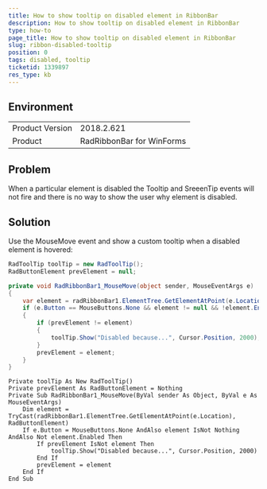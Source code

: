 ```yaml
---
title: How to show tooltip on disabled element in RibbonBar
description: How to show tooltip on disabled element in RibbonBar
type: how-to
page_title: How to show tooltip on disabled element in RibbonBar
slug: ribbon-disabled-tooltip
position: 0
tags: disabled, tooltip
ticketid: 1339897 
res_type: kb
---
```


## Environment
<table>
    <tr>
        <td>Product Version</td>
        <td>2018.2.621</td>
    </tr>
    <tr>
        <td>Product</td>
        <td>RadRibbonBar for WinForms</td>
    </tr>
</table>


## Problem

When a particular element is disabled the Tooltip and SreeenTip events will not fire and there is no way to show the user why element is disabled.

## Solution

Use the MouseMove event and show a custom tooltip when a disabled element is hovered:

````C#
RadToolTip toolTip = new RadToolTip();
RadButtonElement prevElement = null;

private void RadRibbonBar1_MouseMove(object sender, MouseEventArgs e)
{
    var element = radRibbonBar1.ElementTree.GetElementAtPoint(e.Location) as RadButtonElement;
    if (e.Button == MouseButtons.None && element != null && !element.Enabled)
    {
        if (prevElement != element)
        {
            toolTip.Show("Disabled because...", Cursor.Position, 2000);
        }
        prevElement = element;
    }           
}
````
````VB.NET
Private toolTip As New RadToolTip()
Private prevElement As RadButtonElement = Nothing
Private Sub RadRibbonBar1_MouseMove(ByVal sender As Object, ByVal e As MouseEventArgs)
    Dim element = TryCast(radRibbonBar1.ElementTree.GetElementAtPoint(e.Location), RadButtonElement)
    If e.Button = MouseButtons.None AndAlso element IsNot Nothing AndAlso Not element.Enabled Then
        If prevElement IsNot element Then
            toolTip.Show("Disabled because...", Cursor.Position, 2000)
        End If
        prevElement = element
    End If
End Sub
````



